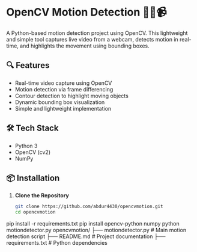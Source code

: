 # OpenCV Motion Detection 🚶‍♂️📹

A Python-based motion detection project using OpenCV. This lightweight and simple tool captures live video from a webcam, detects motion in real-time, and highlights the movement using bounding boxes.

## 🔍 Features

- Real-time video capture using OpenCV
- Motion detection via frame differencing
- Contour detection to highlight moving objects
- Dynamic bounding box visualization
- Simple and lightweight implementation

## 🛠 Tech Stack

- Python 3
- OpenCV (cv2)
- NumPy

## 📦 Installation

1. **Clone the Repository**
   ```bash
   git clone https://github.com/abdur4430/opencvmotion.git
   cd opencvmotion
pip install -r requirements.txt
pip install opencv-python numpy
python motiondetector.py
opencvmotion/
├── motiondetector.py        # Main motion detection script
├── README.md                # Project documentation
├── requirements.txt         # Python dependencies

